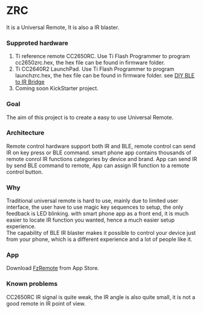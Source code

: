 # ZRC
It is a Universal Remote, It is also a IR blaster.
### Supproted hardware
1. Ti reference remote CC2650RC. Use Ti Flash Programmer to program cc2650zrc.hex, the hex file can be found in firmware folder. 
2. Ti CC2640R2 LaunchPad. Use Ti Flash Programmer to program launchzrc.hex, the hex file can be found in firmware folder. see [DIY BLE to IR Bridge](https://foundersg.github.io/diy-ble-to-ir-bridge.html)  
3. Coming soon KickStarter project. 
### Goal
The aim of this project is to create a easy to use Universal Remote.
### Architecture
Remote control hardware support both IR and BLE, remote control can send IR on key press or BLE command. smart phone app contains thousands of remote conrol IR functions categories by device and brand. App can send IR by send BLE command to remote, App can assign IR function to a remote control button. 
### Why
Traditional universal remote is hard to use, mainly due to limited user interface, the user have to use magic key sequences to setup, the only feedback is LED blinking. with smart phone app as a front end, it is much easier to locate IR function you wanted, hence a much easier setup experience.  
The capability of BLE IR blaster makes it possible to control your device just from your phone, which is a different experience and a lot of people like it. 
### App
Download [FzRemote](http://appstore.com/fzremote) from App Store.
### Known problems
CC2650RC IR signal is quite weak, the IR angle is also quite small, it is not a good remote in IR point of view.
